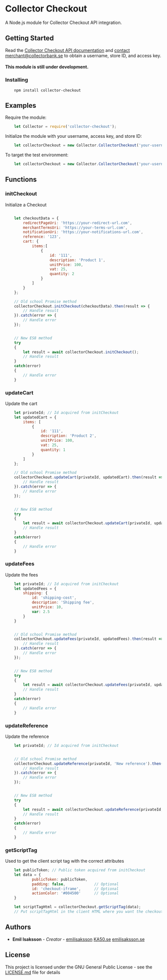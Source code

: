 # Collector Checkout
A Node.js module for Collector Checkout API integration.

## Getting Started

Read the [Collector Checkout API documentation](http://web-checkout-documentation.azurewebsites.net/#) and [contact merchant@collectorbank.se](mailto:merchant@collectorbank.se) to obtain a username, store ID, and access key.


#### This module is still under development.

### Installing

```
    npm install collector-checkout
```


## Examples

Require the module:
```javascript
    let Collector = require('collector-checkout');
```

Initialize the module with your username, access key, and store ID:
```javascript
    let collectorCheckout = new Collector.CollectorCheckout('your-username', 'your-access-key', 'your-store-id');
```

To target the test environment:
```javascript
    let collectorCheckout = new Collector.CollectorCheckout('your-username', 'your-access-key', 'your-store-id', { test: true });
```


## Functions

### initCheckout
Initialize a Checkout

```javascript

    let checkoutData = {
        redirectPageUri: 'https://your-redirect-url.com',
        merchantTermsUri: 'https://your-terms-url.com',
        notificationUri: 'https://your-notifications-url.com',
        reference: '123',
        cart: {
            items:[
                {
                    id: '111',
                    description: 'Product 1',
                    unitPrice: 100,
                    vat: 25,
                    quantity: 2
                }
            ]
        }
    };

    // Old school Promise method
    collectorCheckout.initCheckout(checkoutData).then(result => {
        // Handle result         
    }).catch(error => {
        // Handle error
    });


    // New ES8 method
    try
    {
        let result = await collectorCheckout.initCheckout();
        // Handle result
    }
    catch(error)
    {
        // Handle error
    }
```


### updateCart
Update the cart

```javascript
    let privateId; // Id acquired from initCheckout
    let updatedCart = {
        items: [
            {
                id: '111',
                description: 'Product 2',
                unitPrice: 100,
                vat: 25,
                quantity: 1
            }
        ]
    };

    // Old school Promise method
    collectorCheckout.updateCart(privateId, updatedCart).then(result => {
        // Handle result         
    }).catch(error => {
        // Handle error
    });


    // New ES8 method
    try
    {
        let result = await collectorCheckout.updateCart(privateId, updatedCart);
        // Handle result
    }
    catch(error)
    {
        // Handle error
    }

```


### updateFees
Update the fees

```javascript
    let privateId; // Id acquired from initCheckout
    let updatedFees = {
        shipping: {
            id: 'shipping-cost',
            description: 'Shipping fee',
            unitPrice: 10,
            var: 2.5
        }
    }


    // Old school Promise method
    collectorCheckout.updateFees(privateId, updatedFees).then(result => {
        // Handle result         
    }).catch(error => {
        // Handle error
    });


    // New ES8 method
    try
    {
        let result = await collectorCheckout.updateFees(privateId, updatedFees);
        // Handle result
    }
    catch(error)
    {
        // Handle error
    }

```


### updateReference
Update the reference

```javascript
    let privateId; // Id acquired from initCheckout


    // Old school Promise method
    collectorCheckout.updateReference(privateId, 'New reference').then(result => {
        // Handle result         
    }).catch(error => {
        // Handle error
    });


    // New ES8 method
    try
    {
        let result = await collectorCheckout.updateReference(privateId, 'New reference');
        // Handle result
    }
    catch(error)
    {
        // Handle error
    }

```

### getScriptTag
Used to get the client script tag with the correct attributes

```javascript
    let publicToken; // Public token acquired from initCheckout
    let data = {
            publicToken: publicToken,
            padding: false,             // Optional
            id: 'checkout-iframe',      // Optional 
            actionColor: '#004500'      // Optional
    }

    let scriptTagHtml = collectorCheckout.getScriptTag(data);
    // Put scriptTagHtml in the client HTML where you want the checkout iframe to be rendered
```

## Authors

* **Emil Isaksson** - *Creator* - [emilisaksson](https://github.com/emilisaksson)
[KA50.se](https://ka50.se)
[emilisaksson.se](https://emilisaksson.se)


## License

This project is licensed under the GNU General Public License - see the [LICENSE.md](LICENSE.md) file for details


